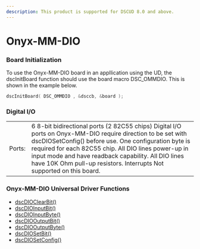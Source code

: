 ```yaml
---
description: This product is supported for DSCUD 8.0 and above.
---
```


# Onyx-MM-DIO

### Board Initialization

To use the Onyx-MM-DIO board in an appllication using the UD, the dscInitBoard function should use the board macro DSC\_OMMDIO. This is shown in the example below.

```c
dscInitBoard( DSC_OMMDIO , &dsccb, &board );
```

### Digital I/O

|        |                                                                                                                                                                                                                                                                                                                                                              |
| ------ | ------------------------------------------------------------------------------------------------------------------------------------------------------------------------------------------------------------------------------------------------------------------------------------------------------------------------------------------------------------ |
| Ports: | 6 8-bit bidirectional ports (2 82C55 chips) Digital I/O ports on Onyx-MM-DIO require direction to be set with dscDIOSetConfig() before use. One configuration byte is required for each 82C55 chip. All DIO lines power-up in input mode and have readback capability. All DIO lines have 10K Ohm pull-up resistors. Interrupts Not supported on this board. |

### Onyx-MM-DIO Universal Driver Functions

* [dscDIOClearBit() ](../14.-universal-driver-apis/dscdioclearbit.md)
* [dscDIOInputBit()](../14.-universal-driver-apis/dscdioinputbit.md)
* [dscDIOInputByte() ](../14.-universal-driver-apis/dscdioinputbyte.md)
* [dscDIOOutputBit() ](../14.-universal-driver-apis/dscdiooutputbit.md)
* [dscDIOOutputByte() ](../14.-universal-driver-apis/dscdiooutputbyte.md)
* [dscDIOSetBit() ](../14.-universal-driver-apis/dscdiosetbit.md)
* [dscDIOSetConfig()](../14.-universal-driver-apis/dscdiosetconfig.md)

